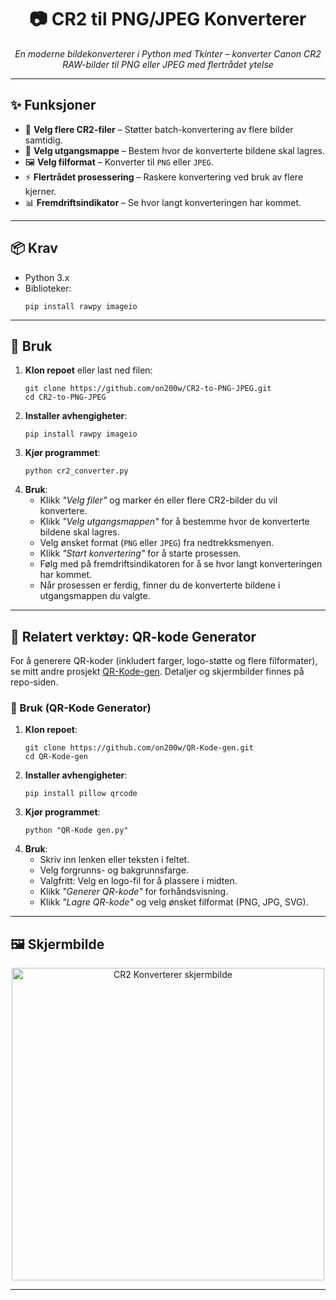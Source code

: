 <h1 align="center">📷 CR2 til PNG/JPEG Konverterer</h1>

<p align="center">
  <em>En moderne bildekonverterer i Python med Tkinter – konverter Canon CR2 RAW-bilder til PNG eller JPEG med flertrådet ytelse</em>
</p>

<hr>

<h2>✨ Funksjoner</h2>
<ul>
  <li>📂 <strong>Velg flere CR2-filer</strong> – Støtter batch-konvertering av flere bilder samtidig.</li>
  <li>📁 <strong>Velg utgangsmappe</strong> – Bestem hvor de konverterte bildene skal lagres.</li>
  <li>🖼 <strong>Velg filformat</strong> – Konverter til <code>PNG</code> eller <code>JPEG</code>.</li>
  <li>⚡ <strong>Flertrådet prosessering</strong> – Raskere konvertering ved bruk av flere kjerner.</li>
  <li>📊 <strong>Fremdriftsindikator</strong> – Se hvor langt konverteringen har kommet.</li>
</ul>

<hr>

<h2>📦 Krav</h2>
<ul>
  <li>Python 3.x</li>
  <li>Biblioteker:
    <pre><code>pip install rawpy imageio</code></pre>
  </li>
</ul>

<hr>

<h2>🚀 Bruk</h2>
<ol>
  <li><strong>Klon repoet</strong> eller last ned filen:
    <pre><code>git clone https://github.com/on200w/CR2-to-PNG-JPEG.git
cd CR2-to-PNG-JPEG</code></pre>
  </li>
  <li><strong>Installer avhengigheter</strong>:
    <pre><code>pip install rawpy imageio</code></pre>
  </li>
  <li><strong>Kjør programmet</strong>:
    <pre><code>python cr2_converter.py</code></pre>
  </li>
  <li><strong>Bruk</strong>:
    <ul>
      <li>Klikk <em>"Velg filer"</em> og marker én eller flere CR2-bilder du vil konvertere.</li>
      <li>Klikk <em>"Velg utgangsmappen"</em> for å bestemme hvor de konverterte bildene skal lagres.</li>
      <li>Velg ønsket format (<code>PNG</code> eller <code>JPEG</code>) fra nedtrekksmenyen.</li>
      <li>Klikk <em>"Start konvertering"</em> for å starte prosessen.</li>
      <li>Følg med på fremdriftsindikatoren for å se hvor langt konverteringen har kommet.</li>
      <li>Når prosessen er ferdig, finner du de konverterte bildene i utgangsmappen du valgte.</li>
    </ul>
  </li>
</ol>

<hr>

<h2>🧩 Relatert verktøy: QR-kode Generator</h2>
<p>
For å generere QR-koder (inkludert farger, logo-støtte og flere filformater), se mitt andre prosjekt
<a href="https://github.com/on200w/QR-Kode-gen">QR-Kode-gen</a>. Detaljer og skjermbilder finnes på repo-siden.
</p>

<h3>🚀 Bruk (QR-Kode Generator)</h3>
<ol>
  <li><strong>Klon repoet</strong>:
    <pre><code>git clone https://github.com/on200w/QR-Kode-gen.git
cd QR-Kode-gen</code></pre>
  </li>
  <li><strong>Installer avhengigheter</strong>:
    <pre><code>pip install pillow qrcode</code></pre>
  </li>
  <li><strong>Kjør programmet</strong>:
    <pre><code>python "QR-Kode gen.py"</code></pre>
  </li>
  <li><strong>Bruk</strong>:
    <ul>
      <li>Skriv inn lenken eller teksten i feltet.</li>
      <li>Velg forgrunns- og bakgrunnsfarge.</li>
      <li>Valgfritt: Velg en logo-fil for å plassere i midten.</li>
      <li>Klikk <em>"Generer QR-kode"</em> for forhåndsvisning.</li>
      <li>Klikk <em>"Lagre QR-kode"</em> og velg ønsket filformat (PNG, JPG, SVG).</li>
    </ul>
  </li>
</ol>

<hr>

<h2>🖼 Skjermbilde</h2>
<p align="center">
  <img src="https://i.postimg.cc/bN2NRQHH/image.png" alt="CR2 Konverterer skjermbilde" width="500">
</p>

<hr>

